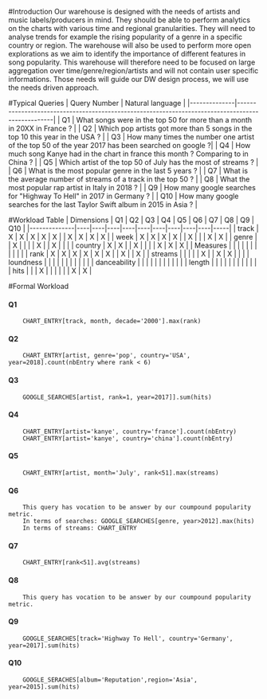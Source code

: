 #Introduction
Our warehouse is designed with the needs of artists and music labels/producers in mind. They should be able to perform analytics on the charts with various time and regional granularities. They will need to analyse trends for example the rising popularity of a genre in a specific country or region. The warehouse will also be used to perform more open explorations as we aim to identify the importance of different features in song popularity. This warehouse will therefore need to be focused on large aggregation over time/genre/region/artists and will not contain user specific informations.
Those needs will guide our DW design process, we will use the needs driven approach.

#Typical Queries
| Query Number | Natural language                                                                                 |
|--------------|--------------------------------------------------------------------------------------------------|
| Q1           | What songs were in the top 50 for more than a month in 20XX in France ?                          |
| Q2           | Which pop artists got more than 5 songs in the top 10 this year in the USA ?                     |
| Q3           | How many times the number one artist of the top 50 of the year 2017 has been searched on google ?|
| Q4           | How much song Kanye had in the chart in france this month ? Comparing to in China ?              |
| Q5           | Which artist of the top 50 of July has the most of streams ?                                     |
| Q6           | What is the most popular genre in the last 5 years ?                                             |
| Q7           | What is the average number of streams of a track in the top 50 ?                                 |
| Q8           | What the most popular rap artist in Italy in 2018 ?                                              |
| Q9           | How many google searches for "Highway To Hell" in 2017 in Germany ?                              |
| Q10          | How many google searches for the last Taylor Swift album in 2015 in Asia ?                       |

#Workload Table
| Dimensions   | Q1 | Q2 | Q3 | Q4 | Q5 | Q6 | Q7 | Q8 | Q9 | Q10 |
|--------------|----|----|----|----|----|----|----|----|----|-----|
| track        | X  | X  | X  | X  | X  |    | X  | X  | X  | X   |
| week         | X  | X  | X  | X  |    | X  |    |    | X  | X   |
| genre        |    | X  |    |    |    | X  |    | X  |    |     |
| country      | X  | X  |    | X  |    |    |    | X  | X  | X   |
| Measures     |    |    |    |    |    |    |    |    |    |     |
| rank         | X  | X  | X  | X  | X  | X  |    | X  |    | X   |
| streams      |    |    |    |    | X  |    | X  | X  |    |     |
| loundness    |    |    |    |    |    |    |    |    |    |     |
| danceability |    |    |    |    |    |    |    |    |    |     |
| length       |    |    |    |    |    |    |    |    |    |     |
| hits         |    |    | X  |    |    |    |    |    | X  | X   |

#Formal Workload
#### Q1
```
    CHART_ENTRY[track, month, decade='2000'].max(rank)
```
#### Q2
```
    CHART_ENTRY[artist, genre='pop', country='USA', year=2018].count(nbEntry where rank < 6)
```
#### Q3
```
    GOOGLE_SEARCHES[artist, rank=1, year=2017]].sum(hits)
```
#### Q4
```
    CHART_ENTRY[artist='kanye', country='france'].count(nbEntry)
    CHART_ENTRY[artist='kanye', country='china'].count(nbEntry)
```
#### Q5
```
    CHART_ENTRY[artist, month='July', rank<51].max(streams)
```
#### Q6
```
    This query has vocation to be answer by our coumpound popularity metric.
    In terms of searches: GOOGLE_SEARCHES[genre, year>2012].max(hits)
    In terms of streams: CHART_ENTRY
```
#### Q7
```
    CHART_ENTRY[rank<51].avg(streams)
```
#### Q8
```
    This query has vocation to be answer by our coumpound popularity metric.
```
#### Q9
```
    GOOGLE_SEARCHES[track='Highway To Hell', country='Germany', year=2017].sum(hits)
```
#### Q10
```
    GOOGLE_SERACHES[album='Reputation',region='Asia', year=2015].sum(hits)
```